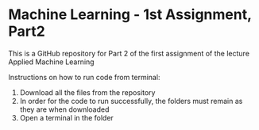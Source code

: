 # Machine Learning - 1st Assignment, Part2
This is a GitHub repository for Part 2 of the first assignment of the lecture Applied Machine Learning


Instructions on how to run code from terminal:

1. Download all the files from the repository
2. In order for the code to run successfully, the folders must remain as they are when downloaded
3. Open a terminal in the folder 
